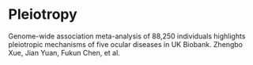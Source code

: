 # Pleiotropy
Genome-wide association meta-analysis of 88,250 individuals highlights pleiotropic mechanisms of five ocular diseases in UK Biobank. Zhengbo Xue, Jian Yuan, Fukun Chen, et al.
